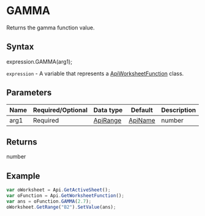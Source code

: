 # GAMMA

Returns the gamma function value.

## Syntax

expression.GAMMA(arg1);

`expression` - A variable that represents a [ApiWorksheetFunction](../ApiWorksheetFunction.md) class.

## Parameters

| **Name** | **Required/Optional** | **Data type** | **Default** | **Description** |
| ------------- | ------------- | ------------- | ------------- | ------------- |
| arg1 | Required | [ApiRange](../../ApiRange/ApiRange.md) | [ApiName](../../ApiName/ApiName.md) | number |  | The value for which the gamma function will be calculated. |

## Returns

number

## Example



```javascript
var oWorksheet = Api.GetActiveSheet();
var oFunction = Api.GetWorksheetFunction();
var ans = oFunction.GAMMA(2.7);
oWorksheet.GetRange("B2").SetValue(ans);


```
